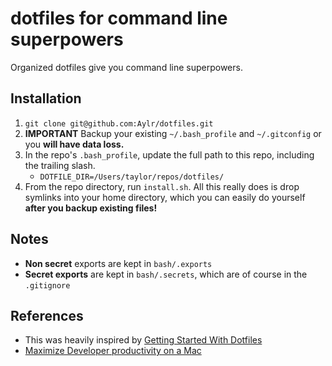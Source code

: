 # dotfiles for command line superpowers

Organized dotfiles give you command line superpowers.

## Installation

1. `git clone git@github.com:Aylr/dotfiles.git`
2. **IMPORTANT** Backup your existing `~/.bash_profile` and `~/.gitconfig` or you **will have data loss.**
3. In the repo's `.bash_profile`, update the full path to this repo, including the trailing slash.
    - `DOTFILE_DIR=/Users/taylor/repos/dotfiles/`
3. From the repo directory, run `install.sh`. All this really does is drop symlinks into your home directory, which you can easily do yourself **after you backup existing files!**

## Notes

- **Non secret** exports are kept in `bash/.exports`
- **Secret exports** are kept in `bash/.secrets`, which are of course in the `.gitignore`

## References

- This was heavily inspired by [Getting Started With Dotfiles](https://medium.com/@webprolific/getting-started-with-dotfiles-43c3602fd789)
- [Maximize Developer productivity on a Mac](https://medium.com/@ankushagarwal/maximize-developer-productivity-on-a-mac-a9ae6fbaedab)